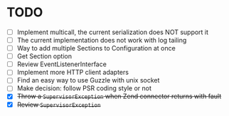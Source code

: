 # TODO

- [ ] Implement multicall, the current serialization does NOT support it
- [ ] The current implementation does not work with log tailing
- [ ] Way to add multiple Sections to Configuration at once
- [ ] Get Section option
- [ ] Review EventListenerInterface
- [ ] Implement more HTTP client adapters
- [ ] Find an easy way to use Guzzle with unix socket
- [ ] Make decision: follow PSR coding style or not
- [x] ~~Throw a `SupervisorException` when Zend connector returns with fault~~
- [x] ~~Review `SupervisorException`~~
